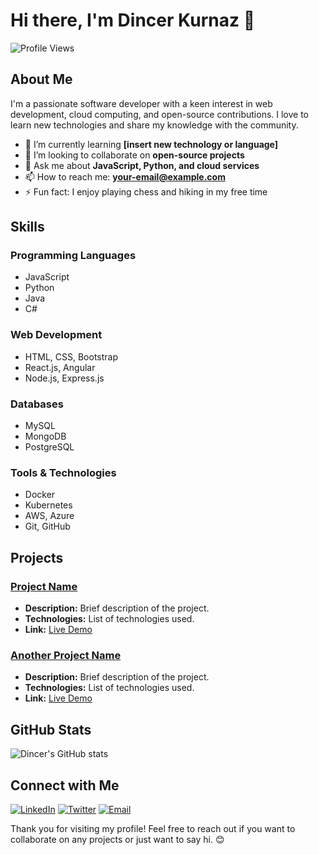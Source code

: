 # Hi there, I'm Dincer Kurnaz 👋

![Profile Views](https://komarev.com/ghpvc/?username=dincerkurnaz&color=blue)

## About Me

I'm a passionate software developer with a keen interest in web development, cloud computing, and open-source contributions. I love to learn new technologies and share my knowledge with the community.

- 🌱 I’m currently learning **[insert new technology or language]**
- 👯 I’m looking to collaborate on **open-source projects**
- 💬 Ask me about **JavaScript, Python, and cloud services**
- 📫 How to reach me: **[your-email@example.com](mailto:your-email@example.com)**
- ⚡ Fun fact: I enjoy playing chess and hiking in my free time

## Skills

### Programming Languages
- JavaScript
- Python
- Java
- C#

### Web Development
- HTML, CSS, Bootstrap
- React.js, Angular
- Node.js, Express.js

### Databases
- MySQL
- MongoDB
- PostgreSQL

### Tools & Technologies
- Docker
- Kubernetes
- AWS, Azure
- Git, GitHub

## Projects

### [Project Name](https://github.com/dincerkurnaz/project-name)
- **Description:** Brief description of the project.
- **Technologies:** List of technologies used.
- **Link:** [Live Demo](https://project-demo-link.com)

### [Another Project Name](https://github.com/dincerkurnaz/another-project-name)
- **Description:** Brief description of the project.
- **Technologies:** List of technologies used.
- **Link:** [Live Demo](https://another-project-demo-link.com)

## GitHub Stats

![Dincer's GitHub stats](https://github-readme-stats.vercel.app/api?username=dincerkurnaz&show_icons=true&theme=radical)

## Connect with Me

[![LinkedIn](https://img.shields.io/badge/LinkedIn-blue?style=for-the-badge&logo=linkedin)](https://www.linkedin.com/in/dincerkurnaz)
[![Twitter](https://img.shields.io/badge/Twitter-blue?style=for-the-badge&logo=twitter)](https://twitter.com/dincerkurnaz)
[![Email](https://img.shields.io/badge/Email-blue?style=for-the-badge&logo=gmail)](mailto:your-email@example.com)

Thank you for visiting my profile! Feel free to reach out if you want to collaborate on any projects or just want to say hi. 😊

